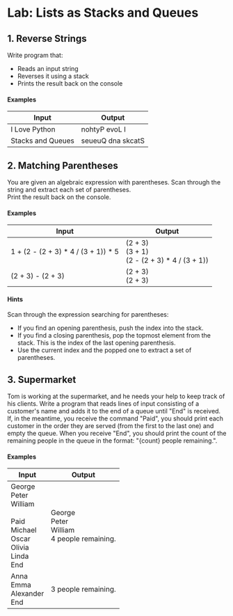 # Lab: Lists as Stacks and Queues

## 1.	Reverse Strings
Write program that:  
*	Reads an input string
*	Reverses it using a stack
*	Prints the result back on the console
#### Examples

| Input | Output |
| ----- | ------ |
| I Love Python | nohtyP evoL I |
| Stacks and Queues | seueuQ dna skcatS |

## 2.	Matching Parentheses
You are given an algebraic expression with parentheses. Scan through the string and extract each set of parentheses.  
Print the result back on the console.  
#### Examples

| Input | Output |
| ----- | ------ |
| 1 + (2 - (2 + 3) * 4 / (3 + 1)) * 5 | (2 + 3)<br />(3 + 1)<br />(2 - (2 + 3) * 4 / (3 + 1)) |
| (2 + 3) - (2 + 3) | (2 + 3)<br />(2 + 3) |

#### Hints
Scan through the expression searching for parentheses:  
*	If you find an opening parenthesis, push the index into the stack.
*	If you find a closing parenthesis, pop the topmost element from the stack. This is the index of the last opening parenthesis.
*	Use the current index and the popped one to extract a set of parentheses.

## 3.	Supermarket
Tom is working at the supermarket, and he needs your help to keep track of his clients. Write a program that reads lines of input consisting of a customer's name and adds it to the end of a queue until "End" is received. If, in the meantime, you receive the command "Paid", you should print each customer in the order they are served (from the first to the last one) and empty the queue. 
When you receive "End", you should print the count of the remaining people in the queue in the format: "{count} people remaining.". 
#### Examples

| Input | Output |
| ----- | ------ |
| George<br />Peter<br />William<br /><br />Paid<br />Michael<br />Oscar<br />Olivia<br />Linda<br />End | George<br />Peter<br />William<br />4 people remaining. |
| Anna<br />Emma<br />Alexander<br />End | 3 people remaining. |
